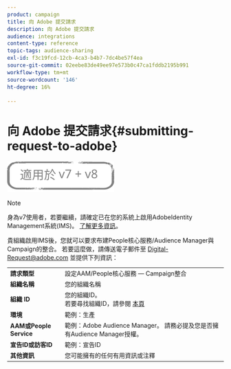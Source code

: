 ```yaml
---
product: campaign
title: 向 Adobe 提交請求
description: 向 Adobe 提交請求
audience: integrations
content-type: reference
topic-tags: audience-sharing
exl-id: f3c19fcd-12cb-4ca3-b4b7-7dc4be57f4ea
source-git-commit: 02eebe83de49ee97e573b0c47ca1fddb2195b991
workflow-type: tm+mt
source-wordcount: '146'
ht-degree: 16%

---
```


# 向 Adobe 提交請求{#submitting-request-to-adobe}

![](../../assets/common.svg)

>[!NOTE]
>
>身為v7使用者，若要繼續，請確定已在您的系統上啟用AdobeIdentity Management系統(IMS)。 [了解更多資訊](../../integrations/using/about-adobe-id.md)。

貴組織啟用IMS後，您就可以要求布建People核心服務/Audience Manager與Campaign的整合。 若要這麼做，請傳送電子郵件至 [Digital-Request@adobe.com](mailto:Digital-Request@adobe.com) 並提供下列資訊：

<table> 
 <tbody> 
  <tr> 
   <td> <strong>請求類型</strong><br /> </td> 
   <td> 設定AAM/People核心服務 — Campaign整合 </td> 
  </tr> 
  <tr> 
   <td> <strong>組織名稱</strong><br /> </td> 
   <td> 您的組織名稱 </td> 
  </tr> 
  <tr> 
   <td> <strong>組織 ID</strong><br /> </td> 
   <td> 您的組織ID。 <br> 若要尋找組織ID，請參閱 <a href="https://experienceleague.adobe.com/docs/core-services/interface/administration/organizations.html?lang=zh-Hant">本頁</a></td> 
  </tr> 
  <tr> 
   <td> <strong>環境</strong><br /> </td> 
   <td> 範例：生產 </td> 
  </tr> 
  <tr> 
   <td> <strong>AAM或People Service</strong><br /> </td> 
   <td> 範例：Adobe Audience Manager。 請務必提及您是否擁有Audience Manager授權。</td> 
  </tr> 
  <tr> 
   <td> <strong>宣告ID或訪客ID</strong><br /> </td> 
   <td> 範例：宣告ID </td> 
  </tr> 
  <tr> 
   <td> <strong>其他資訊</strong><br /> </td> 
   <td> 您可能擁有的任何有用資訊或注釋 </td> 
  </tr> 
 </tbody> 
</table>
